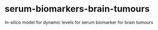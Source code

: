 # serum-biomarkers-brain-tumours
In-silico model for dynamic levels for serum biomarker for brain tumours
